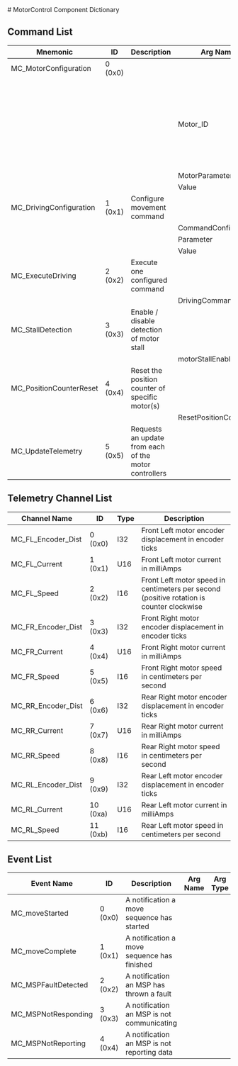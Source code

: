 <title>MotorControl Component Dictionary</title>
# MotorControl Component Dictionary


## Command List

|Mnemonic|ID|Description|Arg Name|Arg Type|Comment
|---|---|---|---|---|---|
|MC_MotorConfiguration|0 (0x0)|| | |
| | | |Motor_ID|U8|The motor id from 0 - 4 (Motor 0 is Front Left motor and goes counter clockwise) 4 is all motors |
| | | |MotorParameter|MP_CommandList||
| | | |Value|U32||
|MC_DrivingConfiguration|1 (0x1)|Configure movement command| | |
| | | |CommandConfiguration|CC_CommandList||
| | | |Parameter|ParameterList||
| | | |Value|U8||
|MC_ExecuteDriving|2 (0x2)|Execute one configured command| | |
| | | |DrivingCommand|DriveCommandList||
|MC_StallDetection|3 (0x3)|Enable / disable detection of motor stall| | |
| | | |motorStallEnable|motorStallEnableList||
|MC_PositionCounterReset|4 (0x4)|Reset the position counter of specific motor(s)| | |
| | | |ResetPositionCounter|U8||
|MC_UpdateTelemetry|5 (0x5)|Requests an update from each of the motor controllers| | |

## Telemetry Channel List

|Channel Name|ID|Type|Description|
|---|---|---|---|
|MC_FL_Encoder_Dist|0 (0x0)|I32|Front Left motor encoder displacement in encoder ticks|
|MC_FL_Current|1 (0x1)|U16|Front Left motor current in milliAmps|
|MC_FL_Speed|2 (0x2)|I16|Front Left motor speed in centimeters per second (positive rotation is counter clockwise|
|MC_FR_Encoder_Dist|3 (0x3)|I32|Front Right motor encoder displacement in encoder ticks|
|MC_FR_Current|4 (0x4)|U16|Front Right motor current in milliAmps|
|MC_FR_Speed|5 (0x5)|I16|Front Right motor speed in centimeters per second|
|MC_RR_Encoder_Dist|6 (0x6)|I32|Rear Right motor encoder displacement in encoder ticks|
|MC_RR_Current|7 (0x7)|U16|Rear Right motor current in milliAmps|
|MC_RR_Speed|8 (0x8)|I16|Rear Right motor speed in centimeters per second|
|MC_RL_Encoder_Dist|9 (0x9)|I32|Rear Left motor encoder displacement in encoder ticks|
|MC_RL_Current|10 (0xa)|U16|Rear Left motor current in milliAmps|
|MC_RL_Speed|11 (0xb)|I16|Rear Left motor speed in centimeters per second|

## Event List

|Event Name|ID|Description|Arg Name|Arg Type|Arg Size|Description
|---|---|---|---|---|---|---|
|MC_moveStarted|0 (0x0)|A notification a move sequence has started| | | | |
|MC_moveComplete|1 (0x1)|A notification a move sequence has finished| | | | |
|MC_MSPFaultDetected|2 (0x2)|A notification an MSP has thrown a fault| | | | |
|MC_MSPNotResponding|3 (0x3)|A notification an MSP is not communicating| | | | |
|MC_MSPNotReporting|4 (0x4)|A notification an MSP is not reporting data| | | | |
